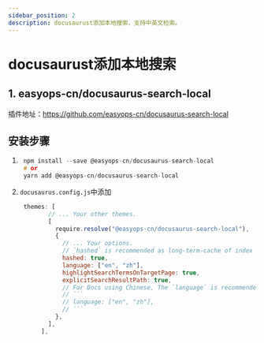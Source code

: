 ```yaml
---
sidebar_position: 2
description: docusaurust添加本地搜索，支持中英文检索。
---
```


# docusaurust添加本地搜索

## 1. easyops-cn/docusaurus-search-local

插件地址：https://github.com/easyops-cn/docusaurus-search-local



## 安装步骤

1. ```c
    npm install --save @easyops-cn/docusaurus-search-local
    # or
    yarn add @easyops-cn/docusaurus-search-local
    ```

    

2.  `docusaurus.config.js`中添加

    ```js
     themes: [
            // ... Your other themes.
            [
              require.resolve("@easyops-cn/docusaurus-search-local"),
              {
                // ... Your options.
                // `hashed` is recommended as long-term-cache of index file is possible.
                hashed: true,
                language: ["en", "zh"],
                highlightSearchTermsOnTargetPage: true,
                explicitSearchResultPath: true,
                // For Docs using Chinese, The `language` is recommended to set to:
                // ```
                // language: ["en", "zh"],
                // ```
              },
            ],
          ],
    ```

    

